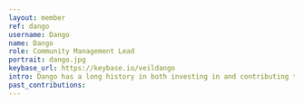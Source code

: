 ```yaml
---
layout: member
ref: dango
username: Dango
name: Dango
role: Community Management Lead
portrait: dango.jpg
keybase_url: https://keybase.io/veildango
intro: Dango has a long history in both investing in and contributing to cryptocurrency projects. Along the way, Dango has picked up plenty of industry know-how; something he’s able to leverage well when paired with his propensity for task management. These skills make Dango a very suitable fit as Veil’s Community Management Lead, where he and his team deliver a level of professionalism few can rival.
past_contributions:
---
```

